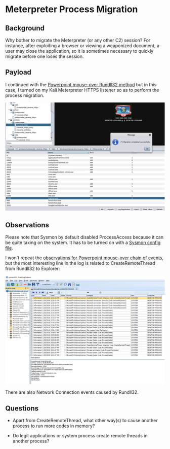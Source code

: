 # Meterpreter Process Migration
## Background
Why bother to migrate the Meterpreter (or any other C2) session? For instance, after exploiting a browser or viewing a weaponized document, a user may close the application, so it is sometimes necessary to quickly migrate before one loses the session.

## Payload
I continued with the [Powerpoint mouse-over Rundll32 method](https://github.com/jymcheong/SysmonResources/tree/master/6.%20Sample%20Data/stage%202%20(Get%20In)/2.%20run%20payloads/(Type%202)%20Abuse%20MS%20PPT%20Mouse-over%20Action) but in this case, I turned on my Kali Meterpreter HTTPS listener so as to perform the process migration.

![](img/armitage.png)

## Observations
Please note that Sysmon by default disabled ProcessAccess because it can be quite taxing on the system. It has to be turned on with a [Sysmon config file](https://github.com/SwiftOnSecurity/sysmon-config/blob/1c19d2b1d77056e5d6e60a2a60a006ed860bff4d/sysmonconfig-export.xml#L425).

I won't repeat the [observations for Powerpoint mouse-over chain of events](https://github.com/jymcheong/SysmonResources/tree/master/6.%20Sample%20Data/stage%202%20(Get%20In)/2.%20run%20payloads/(Type%202)%20Abuse%20MS%20PPT%20Mouse-over%20Action#observations), but the most interesting line in the log is related to CreateRemoteThread from Rundll32 to Explorer:

![](img/migrate.png) 

There are also Network Connection events caused by Rundll32.

## Questions

* Apart from CreateRemoteThread, what other way(s) to cause another process to run more codes in memory?

* Do legit applications or system process create remote threads in another process?